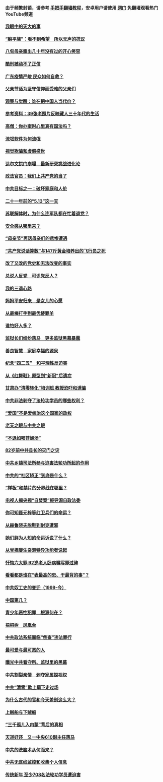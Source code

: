#### 由于频繁封锁，请参考 [手把手翻墙教程](https://github.com/gfw-breaker/guides/wiki/)，安卓用户请使用 [网门](https://github.com/gfw-breaker/nogfw/blob/master/dl.md?t=07051500) 免翻墙观看热门YouTube频道 

#### [我眼中的天大的事](../pages/19/427619.md?t=07051500) 

#### [“躺平族”：看不到希望　所以无声的抗议](../pages/19/427464.md?t=07051500) 

#### [八旬母亲露出几十年没有过的开心笑容](../pages/19/427429.md?t=07051500) 

#### [酷刑撼动不了正信](../pages/19/427414.md?t=07051500) 

#### [广东疫情严峻 民众如何自救？](../pages/19/427311.md?t=07051500) 

#### [父亲节话为坚守信仰而受难的父亲们](../pages/19/427033.md?t=07051500) 

#### [观察与觉醒：谁在把中国人当代价？](../pages/19/426987.md?t=07051500) 

#### [参考资料：39张老照片反映藏人三十年代的生活](../pages/19/426471.md?t=07051500) 

#### [高僧：你办案时心里真有国法吗？](../pages/19/426530.md?t=07051500) 

#### [流氓软件为何流氓](../pages/19/426531.md?t=07051500) 

#### [视觉欺骗和虚假盛世](../pages/19/426443.md?t=07051500) 

#### [达尔文拱门崩塌　最新研究挑战进化论](../pages/19/426009.md?t=07051500) 

#### [政法官员：我们上共产党的当了](../pages/19/425351.md?t=07051500) 

#### [中共目标之一：破坏家庭和人伦](../pages/19/424454.md?t=07051500) 

#### [二十一年前的“5.13”这一天](../pages/19/424814.md?t=07051500) 

#### [苏联解体时，为什么连军队都在忙着退党？](../pages/19/424335.md?t=07051500) 

#### [安全感从哪里来？](../pages/19/424336.md?t=07051500) 

#### [“母亲节”再话母亲们的悲惨遭遇](../pages/19/424234.md?t=07051500) 

#### [“共产党说话算数”与147斤黄金培养出的飞行员之死](../pages/19/424115.md?t=07051500) 

#### [改了又改的党史和无法改变的事实](../pages/19/424037.md?t=07051500) 

#### [总说人反党　可识党反人？](../pages/19/423820.md?t=07051500) 

#### [我的三退心路](../pages/19/423876.md?t=07051500) 

#### [妈妈平安归来　是女儿的心愿](../pages/19/423947.md?t=07051500) 

#### [从最棒打手到最优替罪羊](../pages/19/423819.md?t=07051500) 

#### [谁怕好人多？](../pages/19/423774.md?t=07051500) 

#### [监狱长们纷纷落马　更多监狱黑幕暴露](../pages/19/423787.md?t=07051500) 

#### [善良智慧　家庭幸福的源泉](../pages/19/423632.md?t=07051500) 

#### [纪念“四二五”　和平理性反迫害](../pages/19/423660.md?t=07051500) 

#### [从《红舞鞋》原型到“新冠”后遗症](../pages/19/423509.md?t=07051500) 

#### [甘肃办“清零转化”培训班 教授恐吓和诱骗](../pages/19/423498.md?t=07051500) 

#### [中共非法剥夺了法轮功学员的哪些权利？](../pages/19/423392.md?t=07051500) 

#### [“爱国”不是爱统治这个国家的政权](../pages/19/423029.md?t=07051500) 

#### [老天之眼与中共之眼](../pages/19/423378.md?t=07051500) 

#### [“不退如喝苍蝇汤”](../pages/19/423287.md?t=07051500) 

#### [82岁前中共县长的灭门之灾](../pages/19/423055.md?t=07051500) 

#### [中共乡镇司法所参与迫害法轮功所起的作用](../pages/19/423064.md?t=07051500) 

#### [中共的“社区矫正”到底是什么？](../pages/19/422870.md?t=07051500) 

#### [“样板”和禁片的分界线在哪里？](../pages/19/422704.md?t=07051500) 

#### [电视人揭央视“自焚案”报导源自政法委](../pages/19/422770.md?t=07051500) 

#### [你可知聂元梓等红卫兵们的命运？](../pages/19/422848.md?t=07051500) 

#### [从赫鲁晓夫脱鞋到耐克遭邪](../pages/19/422826.md?t=07051500) 

#### [她们鲜为人知的命运诉说了什么？](../pages/19/422754.md?t=07051500) 

#### [从党棍康生亲测特异功能者说起](../pages/19/422657.md?t=07051500) 

#### [忏悔六大罪 92岁老人卧病嘱写罪过碑](../pages/19/422750.md?t=07051500) 

#### [看看都是谁在“表最高的忠、干最背的事”？](../pages/19/422703.md?t=07051500) 

#### [中共奴工史的变迁（1999-今）](../pages/19/422656.md?t=07051500) 

#### [中国第几？](../pages/19/422496.md?t=07051500) 

#### [青少年恶性犯罪　根源何在？](../pages/19/422449.md?t=07051500) 

#### [梧桐树　凤凰台](../pages/19/422442.md?t=07051500) 

#### [中共政法系统面临“倒查”违法罪行](../pages/19/422497.md?t=07051500) 

#### [最可爱与最可恶的人](../pages/19/422448.md?t=07051500) 

#### [曝光中共看守所、监狱里的黑幕](../pages/19/422390.md?t=07051500) 

#### [中共割裂亲情　剥夺家属探视权](../pages/19/422364.md?t=07051500) 

#### [中共“清零”欺上瞒下走过场](../pages/19/422306.md?t=07051500) 

#### [为什么古代的官和今天差别这么大？](../pages/19/422228.md?t=07051500) 

#### [上贼船与下贼船](../pages/19/422276.md?t=07051500) 

#### [“三千孤儿入内蒙”背后的真相](../pages/19/422229.md?t=07051500) 

#### [天道好还　又一中央610副主任落马](../pages/19/422155.md?t=07051500) 

#### [中共的洗脑术从何而来？](../pages/19/422154.md?t=07051500) 

#### [中共无底线监控和收集个人信息](../pages/19/422039.md?t=07051500) 

#### [传统新年 至少708名法轮功学员遭迫害](../pages/19/421946.md?t=07051500) 

